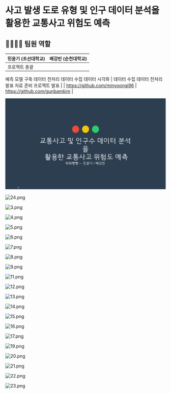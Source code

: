 # 사고 발생 도로 유형 및 인구 데이터 분석을활용한 교통사고 위험도 예측

## 👨‍👩‍👦‍👦 팀원 역할

| 민윤기 (조선대학교) | 배강빈 (순천대학교) |
| --- | --- |
| 프로젝트 총괄
예측 모델 구축
데이터 전처리
데이터 수집
데이터 시각화 
| 데이터 수집
데이터 전처리
발표 자료 준비
프로젝트 발표 |
| https://github.com/minyoongi96 | https://github.com/gunbamkim |

![1.png](./images/1.png)

![24.png](%E1%84%89%E1%85%A1%E1%84%80%E1%85%A9%20%E1%84%87%E1%85%A1%E1%86%AF%E1%84%89%E1%85%A2%E1%86%BC%20%E1%84%83%E1%85%A9%E1%84%85%E1%85%A9%20%E1%84%8B%E1%85%B2%E1%84%92%E1%85%A7%E1%86%BC%20%E1%84%86%E1%85%B5%E1%86%BE%20%E1%84%8B%E1%85%B5%E1%86%AB%E1%84%80%E1%85%AE%20%E1%84%83%E1%85%A6%E1%84%8B%E1%85%B5%E1%84%90%E1%85%A5%20%E1%84%87%E1%85%AE%E1%86%AB%E1%84%89%E1%85%A5%E1%86%A8%E1%84%8B%E1%85%B3%E1%86%AF%E1%84%92%206c0f6a5e666b4651bc7642de0267256c/24.png)

![3.png](%E1%84%89%E1%85%A1%E1%84%80%E1%85%A9%20%E1%84%87%E1%85%A1%E1%86%AF%E1%84%89%E1%85%A2%E1%86%BC%20%E1%84%83%E1%85%A9%E1%84%85%E1%85%A9%20%E1%84%8B%E1%85%B2%E1%84%92%E1%85%A7%E1%86%BC%20%E1%84%86%E1%85%B5%E1%86%BE%20%E1%84%8B%E1%85%B5%E1%86%AB%E1%84%80%E1%85%AE%20%E1%84%83%E1%85%A6%E1%84%8B%E1%85%B5%E1%84%90%E1%85%A5%20%E1%84%87%E1%85%AE%E1%86%AB%E1%84%89%E1%85%A5%E1%86%A8%E1%84%8B%E1%85%B3%E1%86%AF%E1%84%92%206c0f6a5e666b4651bc7642de0267256c/3.png)

![4.png](%E1%84%89%E1%85%A1%E1%84%80%E1%85%A9%20%E1%84%87%E1%85%A1%E1%86%AF%E1%84%89%E1%85%A2%E1%86%BC%20%E1%84%83%E1%85%A9%E1%84%85%E1%85%A9%20%E1%84%8B%E1%85%B2%E1%84%92%E1%85%A7%E1%86%BC%20%E1%84%86%E1%85%B5%E1%86%BE%20%E1%84%8B%E1%85%B5%E1%86%AB%E1%84%80%E1%85%AE%20%E1%84%83%E1%85%A6%E1%84%8B%E1%85%B5%E1%84%90%E1%85%A5%20%E1%84%87%E1%85%AE%E1%86%AB%E1%84%89%E1%85%A5%E1%86%A8%E1%84%8B%E1%85%B3%E1%86%AF%E1%84%92%206c0f6a5e666b4651bc7642de0267256c/4.png)

![5.png](%E1%84%89%E1%85%A1%E1%84%80%E1%85%A9%20%E1%84%87%E1%85%A1%E1%86%AF%E1%84%89%E1%85%A2%E1%86%BC%20%E1%84%83%E1%85%A9%E1%84%85%E1%85%A9%20%E1%84%8B%E1%85%B2%E1%84%92%E1%85%A7%E1%86%BC%20%E1%84%86%E1%85%B5%E1%86%BE%20%E1%84%8B%E1%85%B5%E1%86%AB%E1%84%80%E1%85%AE%20%E1%84%83%E1%85%A6%E1%84%8B%E1%85%B5%E1%84%90%E1%85%A5%20%E1%84%87%E1%85%AE%E1%86%AB%E1%84%89%E1%85%A5%E1%86%A8%E1%84%8B%E1%85%B3%E1%86%AF%E1%84%92%206c0f6a5e666b4651bc7642de0267256c/5.png)

![6.png](%E1%84%89%E1%85%A1%E1%84%80%E1%85%A9%20%E1%84%87%E1%85%A1%E1%86%AF%E1%84%89%E1%85%A2%E1%86%BC%20%E1%84%83%E1%85%A9%E1%84%85%E1%85%A9%20%E1%84%8B%E1%85%B2%E1%84%92%E1%85%A7%E1%86%BC%20%E1%84%86%E1%85%B5%E1%86%BE%20%E1%84%8B%E1%85%B5%E1%86%AB%E1%84%80%E1%85%AE%20%E1%84%83%E1%85%A6%E1%84%8B%E1%85%B5%E1%84%90%E1%85%A5%20%E1%84%87%E1%85%AE%E1%86%AB%E1%84%89%E1%85%A5%E1%86%A8%E1%84%8B%E1%85%B3%E1%86%AF%E1%84%92%206c0f6a5e666b4651bc7642de0267256c/6.png)

![7.png](%E1%84%89%E1%85%A1%E1%84%80%E1%85%A9%20%E1%84%87%E1%85%A1%E1%86%AF%E1%84%89%E1%85%A2%E1%86%BC%20%E1%84%83%E1%85%A9%E1%84%85%E1%85%A9%20%E1%84%8B%E1%85%B2%E1%84%92%E1%85%A7%E1%86%BC%20%E1%84%86%E1%85%B5%E1%86%BE%20%E1%84%8B%E1%85%B5%E1%86%AB%E1%84%80%E1%85%AE%20%E1%84%83%E1%85%A6%E1%84%8B%E1%85%B5%E1%84%90%E1%85%A5%20%E1%84%87%E1%85%AE%E1%86%AB%E1%84%89%E1%85%A5%E1%86%A8%E1%84%8B%E1%85%B3%E1%86%AF%E1%84%92%206c0f6a5e666b4651bc7642de0267256c/7.png)

![8.png](%E1%84%89%E1%85%A1%E1%84%80%E1%85%A9%20%E1%84%87%E1%85%A1%E1%86%AF%E1%84%89%E1%85%A2%E1%86%BC%20%E1%84%83%E1%85%A9%E1%84%85%E1%85%A9%20%E1%84%8B%E1%85%B2%E1%84%92%E1%85%A7%E1%86%BC%20%E1%84%86%E1%85%B5%E1%86%BE%20%E1%84%8B%E1%85%B5%E1%86%AB%E1%84%80%E1%85%AE%20%E1%84%83%E1%85%A6%E1%84%8B%E1%85%B5%E1%84%90%E1%85%A5%20%E1%84%87%E1%85%AE%E1%86%AB%E1%84%89%E1%85%A5%E1%86%A8%E1%84%8B%E1%85%B3%E1%86%AF%E1%84%92%206c0f6a5e666b4651bc7642de0267256c/8.png)

![9.png](%E1%84%89%E1%85%A1%E1%84%80%E1%85%A9%20%E1%84%87%E1%85%A1%E1%86%AF%E1%84%89%E1%85%A2%E1%86%BC%20%E1%84%83%E1%85%A9%E1%84%85%E1%85%A9%20%E1%84%8B%E1%85%B2%E1%84%92%E1%85%A7%E1%86%BC%20%E1%84%86%E1%85%B5%E1%86%BE%20%E1%84%8B%E1%85%B5%E1%86%AB%E1%84%80%E1%85%AE%20%E1%84%83%E1%85%A6%E1%84%8B%E1%85%B5%E1%84%90%E1%85%A5%20%E1%84%87%E1%85%AE%E1%86%AB%E1%84%89%E1%85%A5%E1%86%A8%E1%84%8B%E1%85%B3%E1%86%AF%E1%84%92%206c0f6a5e666b4651bc7642de0267256c/9.png)

![11.png](%E1%84%89%E1%85%A1%E1%84%80%E1%85%A9%20%E1%84%87%E1%85%A1%E1%86%AF%E1%84%89%E1%85%A2%E1%86%BC%20%E1%84%83%E1%85%A9%E1%84%85%E1%85%A9%20%E1%84%8B%E1%85%B2%E1%84%92%E1%85%A7%E1%86%BC%20%E1%84%86%E1%85%B5%E1%86%BE%20%E1%84%8B%E1%85%B5%E1%86%AB%E1%84%80%E1%85%AE%20%E1%84%83%E1%85%A6%E1%84%8B%E1%85%B5%E1%84%90%E1%85%A5%20%E1%84%87%E1%85%AE%E1%86%AB%E1%84%89%E1%85%A5%E1%86%A8%E1%84%8B%E1%85%B3%E1%86%AF%E1%84%92%206c0f6a5e666b4651bc7642de0267256c/11.png)

![12.png](%E1%84%89%E1%85%A1%E1%84%80%E1%85%A9%20%E1%84%87%E1%85%A1%E1%86%AF%E1%84%89%E1%85%A2%E1%86%BC%20%E1%84%83%E1%85%A9%E1%84%85%E1%85%A9%20%E1%84%8B%E1%85%B2%E1%84%92%E1%85%A7%E1%86%BC%20%E1%84%86%E1%85%B5%E1%86%BE%20%E1%84%8B%E1%85%B5%E1%86%AB%E1%84%80%E1%85%AE%20%E1%84%83%E1%85%A6%E1%84%8B%E1%85%B5%E1%84%90%E1%85%A5%20%E1%84%87%E1%85%AE%E1%86%AB%E1%84%89%E1%85%A5%E1%86%A8%E1%84%8B%E1%85%B3%E1%86%AF%E1%84%92%206c0f6a5e666b4651bc7642de0267256c/12.png)

![13.png](%E1%84%89%E1%85%A1%E1%84%80%E1%85%A9%20%E1%84%87%E1%85%A1%E1%86%AF%E1%84%89%E1%85%A2%E1%86%BC%20%E1%84%83%E1%85%A9%E1%84%85%E1%85%A9%20%E1%84%8B%E1%85%B2%E1%84%92%E1%85%A7%E1%86%BC%20%E1%84%86%E1%85%B5%E1%86%BE%20%E1%84%8B%E1%85%B5%E1%86%AB%E1%84%80%E1%85%AE%20%E1%84%83%E1%85%A6%E1%84%8B%E1%85%B5%E1%84%90%E1%85%A5%20%E1%84%87%E1%85%AE%E1%86%AB%E1%84%89%E1%85%A5%E1%86%A8%E1%84%8B%E1%85%B3%E1%86%AF%E1%84%92%206c0f6a5e666b4651bc7642de0267256c/13.png)

![14.png](%E1%84%89%E1%85%A1%E1%84%80%E1%85%A9%20%E1%84%87%E1%85%A1%E1%86%AF%E1%84%89%E1%85%A2%E1%86%BC%20%E1%84%83%E1%85%A9%E1%84%85%E1%85%A9%20%E1%84%8B%E1%85%B2%E1%84%92%E1%85%A7%E1%86%BC%20%E1%84%86%E1%85%B5%E1%86%BE%20%E1%84%8B%E1%85%B5%E1%86%AB%E1%84%80%E1%85%AE%20%E1%84%83%E1%85%A6%E1%84%8B%E1%85%B5%E1%84%90%E1%85%A5%20%E1%84%87%E1%85%AE%E1%86%AB%E1%84%89%E1%85%A5%E1%86%A8%E1%84%8B%E1%85%B3%E1%86%AF%E1%84%92%206c0f6a5e666b4651bc7642de0267256c/14.png)

![15.png](%E1%84%89%E1%85%A1%E1%84%80%E1%85%A9%20%E1%84%87%E1%85%A1%E1%86%AF%E1%84%89%E1%85%A2%E1%86%BC%20%E1%84%83%E1%85%A9%E1%84%85%E1%85%A9%20%E1%84%8B%E1%85%B2%E1%84%92%E1%85%A7%E1%86%BC%20%E1%84%86%E1%85%B5%E1%86%BE%20%E1%84%8B%E1%85%B5%E1%86%AB%E1%84%80%E1%85%AE%20%E1%84%83%E1%85%A6%E1%84%8B%E1%85%B5%E1%84%90%E1%85%A5%20%E1%84%87%E1%85%AE%E1%86%AB%E1%84%89%E1%85%A5%E1%86%A8%E1%84%8B%E1%85%B3%E1%86%AF%E1%84%92%206c0f6a5e666b4651bc7642de0267256c/15.png)

![16.png](%E1%84%89%E1%85%A1%E1%84%80%E1%85%A9%20%E1%84%87%E1%85%A1%E1%86%AF%E1%84%89%E1%85%A2%E1%86%BC%20%E1%84%83%E1%85%A9%E1%84%85%E1%85%A9%20%E1%84%8B%E1%85%B2%E1%84%92%E1%85%A7%E1%86%BC%20%E1%84%86%E1%85%B5%E1%86%BE%20%E1%84%8B%E1%85%B5%E1%86%AB%E1%84%80%E1%85%AE%20%E1%84%83%E1%85%A6%E1%84%8B%E1%85%B5%E1%84%90%E1%85%A5%20%E1%84%87%E1%85%AE%E1%86%AB%E1%84%89%E1%85%A5%E1%86%A8%E1%84%8B%E1%85%B3%E1%86%AF%E1%84%92%206c0f6a5e666b4651bc7642de0267256c/16.png)

![17.png](%E1%84%89%E1%85%A1%E1%84%80%E1%85%A9%20%E1%84%87%E1%85%A1%E1%86%AF%E1%84%89%E1%85%A2%E1%86%BC%20%E1%84%83%E1%85%A9%E1%84%85%E1%85%A9%20%E1%84%8B%E1%85%B2%E1%84%92%E1%85%A7%E1%86%BC%20%E1%84%86%E1%85%B5%E1%86%BE%20%E1%84%8B%E1%85%B5%E1%86%AB%E1%84%80%E1%85%AE%20%E1%84%83%E1%85%A6%E1%84%8B%E1%85%B5%E1%84%90%E1%85%A5%20%E1%84%87%E1%85%AE%E1%86%AB%E1%84%89%E1%85%A5%E1%86%A8%E1%84%8B%E1%85%B3%E1%86%AF%E1%84%92%206c0f6a5e666b4651bc7642de0267256c/17.png)

![19.png](%E1%84%89%E1%85%A1%E1%84%80%E1%85%A9%20%E1%84%87%E1%85%A1%E1%86%AF%E1%84%89%E1%85%A2%E1%86%BC%20%E1%84%83%E1%85%A9%E1%84%85%E1%85%A9%20%E1%84%8B%E1%85%B2%E1%84%92%E1%85%A7%E1%86%BC%20%E1%84%86%E1%85%B5%E1%86%BE%20%E1%84%8B%E1%85%B5%E1%86%AB%E1%84%80%E1%85%AE%20%E1%84%83%E1%85%A6%E1%84%8B%E1%85%B5%E1%84%90%E1%85%A5%20%E1%84%87%E1%85%AE%E1%86%AB%E1%84%89%E1%85%A5%E1%86%A8%E1%84%8B%E1%85%B3%E1%86%AF%E1%84%92%206c0f6a5e666b4651bc7642de0267256c/19.png)

![20.png](%E1%84%89%E1%85%A1%E1%84%80%E1%85%A9%20%E1%84%87%E1%85%A1%E1%86%AF%E1%84%89%E1%85%A2%E1%86%BC%20%E1%84%83%E1%85%A9%E1%84%85%E1%85%A9%20%E1%84%8B%E1%85%B2%E1%84%92%E1%85%A7%E1%86%BC%20%E1%84%86%E1%85%B5%E1%86%BE%20%E1%84%8B%E1%85%B5%E1%86%AB%E1%84%80%E1%85%AE%20%E1%84%83%E1%85%A6%E1%84%8B%E1%85%B5%E1%84%90%E1%85%A5%20%E1%84%87%E1%85%AE%E1%86%AB%E1%84%89%E1%85%A5%E1%86%A8%E1%84%8B%E1%85%B3%E1%86%AF%E1%84%92%206c0f6a5e666b4651bc7642de0267256c/20.png)

![21.png](%E1%84%89%E1%85%A1%E1%84%80%E1%85%A9%20%E1%84%87%E1%85%A1%E1%86%AF%E1%84%89%E1%85%A2%E1%86%BC%20%E1%84%83%E1%85%A9%E1%84%85%E1%85%A9%20%E1%84%8B%E1%85%B2%E1%84%92%E1%85%A7%E1%86%BC%20%E1%84%86%E1%85%B5%E1%86%BE%20%E1%84%8B%E1%85%B5%E1%86%AB%E1%84%80%E1%85%AE%20%E1%84%83%E1%85%A6%E1%84%8B%E1%85%B5%E1%84%90%E1%85%A5%20%E1%84%87%E1%85%AE%E1%86%AB%E1%84%89%E1%85%A5%E1%86%A8%E1%84%8B%E1%85%B3%E1%86%AF%E1%84%92%206c0f6a5e666b4651bc7642de0267256c/21.png)

![22.png](%E1%84%89%E1%85%A1%E1%84%80%E1%85%A9%20%E1%84%87%E1%85%A1%E1%86%AF%E1%84%89%E1%85%A2%E1%86%BC%20%E1%84%83%E1%85%A9%E1%84%85%E1%85%A9%20%E1%84%8B%E1%85%B2%E1%84%92%E1%85%A7%E1%86%BC%20%E1%84%86%E1%85%B5%E1%86%BE%20%E1%84%8B%E1%85%B5%E1%86%AB%E1%84%80%E1%85%AE%20%E1%84%83%E1%85%A6%E1%84%8B%E1%85%B5%E1%84%90%E1%85%A5%20%E1%84%87%E1%85%AE%E1%86%AB%E1%84%89%E1%85%A5%E1%86%A8%E1%84%8B%E1%85%B3%E1%86%AF%E1%84%92%206c0f6a5e666b4651bc7642de0267256c/22.png)

![23.png](%E1%84%89%E1%85%A1%E1%84%80%E1%85%A9%20%E1%84%87%E1%85%A1%E1%86%AF%E1%84%89%E1%85%A2%E1%86%BC%20%E1%84%83%E1%85%A9%E1%84%85%E1%85%A9%20%E1%84%8B%E1%85%B2%E1%84%92%E1%85%A7%E1%86%BC%20%E1%84%86%E1%85%B5%E1%86%BE%20%E1%84%8B%E1%85%B5%E1%86%AB%E1%84%80%E1%85%AE%20%E1%84%83%E1%85%A6%E1%84%8B%E1%85%B5%E1%84%90%E1%85%A5%20%E1%84%87%E1%85%AE%E1%86%AB%E1%84%89%E1%85%A5%E1%86%A8%E1%84%8B%E1%85%B3%E1%86%AF%E1%84%92%206c0f6a5e666b4651bc7642de0267256c/23.png)
